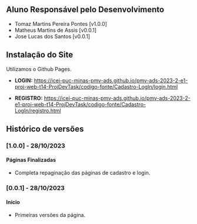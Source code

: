 ## Aluno Responsável pelo Desenvolvimento
- Tomaz Martins Pereira Pontes [v1.0.0]
- Matheus Martins de Assis [v0.0.1]
- Jose Lucas dos Santos [v0.0.1]
## Instalação do Site

Utilizamos o Github Pages.

- **LOGIN:** https://icei-puc-minas-pmv-ads.github.io/pmv-ads-2023-2-e1-proj-web-t14-ProjDevTask/codigo-fonte/Cadastro-LogIn/login.html
  
- **REGISTRO:** https://icei-puc-minas-pmv-ads.github.io/pmv-ads-2023-2-e1-proj-web-t14-ProjDevTask/codigo-fonte/Cadastro-LogIn/registro.html

## Histórico de versões

### [1.0.0] - 28/10/2023
#### Páginas Finalizadas
- Completa repaginação das páginas de cadastro e login.

### [0.0.1] - 28/10/2023
#### Início
- Primeiras versões da página.

